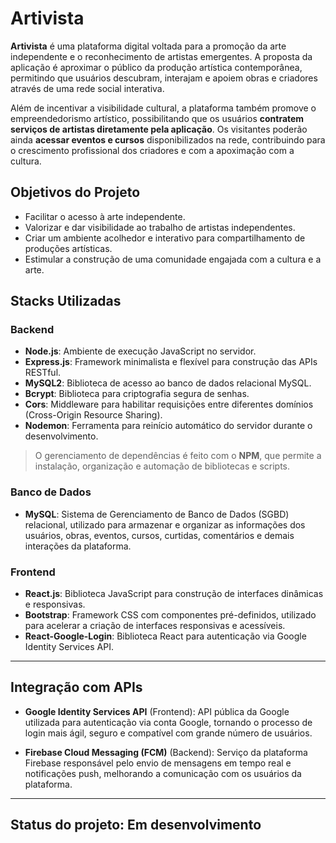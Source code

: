 # Artivista

**Artivista** é uma plataforma digital voltada para a promoção da arte independente e o reconhecimento de artistas emergentes. A proposta da aplicação é aproximar o público da produção artística contemporânea, permitindo que usuários descubram, interajam e apoiem obras e criadores através de uma rede social interativa.

Além de incentivar a visibilidade cultural, a plataforma também promove o empreendedorismo artístico, possibilitando que os usuários **contratem serviços de artistas diretamente pela aplicação**. Os visitantes poderão ainda **acessar eventos e cursos** disponibilizados na rede, contribuindo para o crescimento profissional dos criadores e com a apoximação com a cultura.


## Objetivos do Projeto

- Facilitar o acesso à arte independente.
- Valorizar e dar visibilidade ao trabalho de artistas independentes.
- Criar um ambiente acolhedor e interativo para compartilhamento de produções artísticas.
- Estimular a construção de uma comunidade engajada com a cultura e a arte.

## Stacks Utilizadas

### Backend

- **Node.js**: Ambiente de execução JavaScript no servidor.
- **Express.js**: Framework minimalista e flexível para construção das APIs RESTful.
- **MySQL2**: Biblioteca de acesso ao banco de dados relacional MySQL.
- **Bcrypt**: Biblioteca para criptografia segura de senhas.
- **Cors**: Middleware para habilitar requisições entre diferentes domínios (Cross-Origin Resource Sharing).
- **Nodemon**: Ferramenta para reinício automático do servidor durante o desenvolvimento.

> O gerenciamento de dependências é feito com o **NPM**, que permite a instalação, organização e automação de bibliotecas e scripts.

### Banco de Dados

- **MySQL**: Sistema de Gerenciamento de Banco de Dados (SGBD) relacional, utilizado para armazenar e organizar as informações dos usuários, obras, eventos, cursos, curtidas, comentários e demais interações da plataforma.

### Frontend

- **React.js**: Biblioteca JavaScript para construção de interfaces dinâmicas e responsivas.
- **Bootstrap**: Framework CSS com componentes pré-definidos, utilizado para acelerar a criação de interfaces responsivas e acessíveis.
- **React-Google-Login**: Biblioteca React para autenticação via Google Identity Services API.

---

## Integração com APIs

- **Google Identity Services API** (Frontend): API pública da Google utilizada para autenticação via conta Google, tornando o processo de login mais ágil, seguro e compatível com grande número de usuários.

- **Firebase Cloud Messaging (FCM)** (Backend): Serviço da plataforma Firebase responsável pelo envio de mensagens em tempo real e notificações push, melhorando a comunicação com os usuários da plataforma.

---
## Status do projeto: Em desenvolvimento
